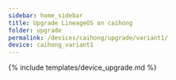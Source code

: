 ```yaml
---
sidebar: home_sidebar
title: Upgrade LineageOS on caihong
folder: upgrade
permalink: /devices/caihong/upgrade/variant1/
device: caihong_variant1
---
```

{% include templates/device_upgrade.md %}
